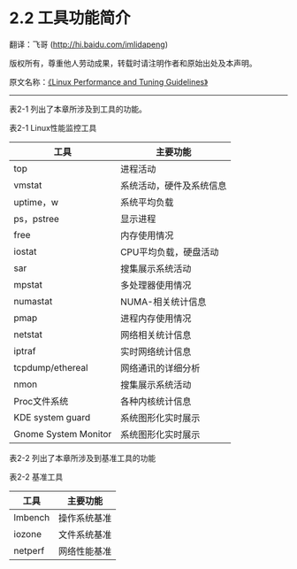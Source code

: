 # 2.2 工具功能简介

翻译：飞哥 (http://hi.baidu.com/imlidapeng)

版权所有，尊重他人劳动成果，转载时请注明作者和原始出处及本声明。

原文名称：[《Linux Performance and Tuning Guidelines》](http://www.redbooks.ibm.com/abstracts/redp4285.html)

-------------------------------------------------------------------------------------------

表2-1 列出了本章所涉及到工具的功能。

表2-1 Linux性能监控工具

工具            |  主要功能
--------------- | -----------------------
top             | 进程活动
vmstat          | 系统活动，硬件及系统信息
uptime，w       | 系统平均负载
ps，pstree      | 显示进程
free            | 内存使用情况
iostat          | CPU平均负载，硬盘活动
sar             | 搜集展示系统活动
mpstat          | 多处理器使用情况
numastat        | NUMA-相关统计信息
pmap            | 进程内存使用情况
netstat         | 网络相关统计信息
iptraf          | 实时网络统计信息
tcpdump/ethereal| 网络通讯的详细分析
nmon            | 搜集展示系统活动
Proc文件系统    | 各种内核统计信息
KDE system guard     | 系统图形化实时展示
Gnome System Monitor | 系统图形化实时展示

表2-2 列出了本章所涉及到基准工具的功能

表2-2 基准工具

工具      |  主要功能
--------- | -----------------------
lmbench   | 操作系统基准
iozone    | 文件系统基准
netperf   | 网络性能基准

